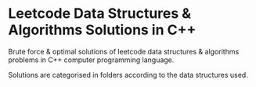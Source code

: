 # Leetcode Data Structures & Algorithms Solutions in C++
Brute force &amp; optimal solutions of leetcode data structures &amp; algorithms problems in C++ computer programming language.

Solutions are categorised in folders according to the data structures used.
